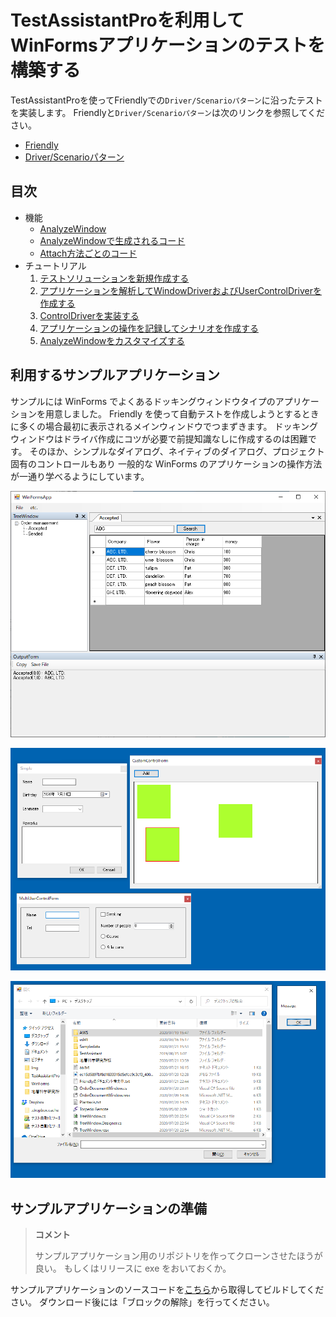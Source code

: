 # TestAssistantProを利用してWinFormsアプリケーションのテストを構築する

TestAssistantProを使ってFriendlyでの`Driver/Scenarioパターン`に沿ったテストを実装します。
Friendlyと`Driver/Scenarioパターン`は次のリンクを参照してください。

+ [Friendly](https://github.com/Codeer-Software/Friendly/blob/master/README.jp.md)
+ [Driver/Scenarioパターン](https://github.com/Codeer-Software/Friendly/blob/master/TestAutomationDesign.jp.md)

## 目次

- 機能
  - [AnalyzeWindow](feature/AnalyzeWindow.md)
  - [AnalyzeWindowで生成されるコード](feature/GeneratedCode.md)
  - [Attach方法ごとのコード](feature/Attach.md)
- チュートリアル
  1. [テストソリューションを新規作成する](tutorial/Sln.md)
  2. [アプリケーションを解析してWindowDriverおよびUserControlDriverを作成する](tutorial/WindowDriver.md)
  3. [ControlDriverを実装する](tutorial/ControlDriver.md)
  4. [アプリケーションの操作を記録してシナリオを作成する](tutorial/Scenario.md)
  5. [AnalyzeWindowをカスタマイズする](tutorial/Customize.md)

## 利用するサンプルアプリケーション

サンプルには WinForms でよくあるドッキングウィンドウタイプのアプリケーションを用意しました。
Friendly を使って自動テストを作成しようとするときに多くの場合最初に表示されるメインウィンドウでつまずきます。
ドッキングウィンドウはドライバ作成にコツが必要で前提知識なしに作成するのは困難です。
そのほか、シンプルなダイアログ、ネイティブのダイアログ、プロジェクト固有のコントロールもあり
一般的な WinForms のアプリケーションの操作方法が一通り学べるようにしています。

![MainFrame.png](Img/MainFrame.png)

![SampleDialogs.png](Img/SampleDialogs.png)

![NativeWindows.png](Img/NativeWindows.png)

## サンプルアプリケーションの準備

> **コメント**
> 
> サンプルアプリケーション用のリポジトリを作ってクローンさせたほうが良い。
> もしくはリリースに exe をおいておくか。

サンプルアプリケーションのソースコードを[こちら](WinFormsApp)から取得してビルドしてください。
ダウンロード後には「ブロックの解除」を行ってください。
